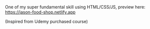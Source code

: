 One of my super fundamental skill using HTML/CSS/JS, preview here: https://jason-food-shop.netlify.app

(Inspired from Udemy purchased course)
